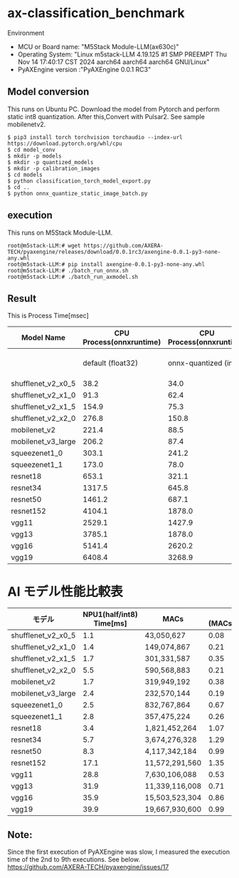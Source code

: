 # ax-classification_benchmark


Environment
- MCU or Board name: "M5Stack Module-LLM(ax630c)"
- Operating System:
   "Linux m5stack-LLM 4.19.125 #1 SMP PREEMPT Thu Nov 14 17:40:17 CST 2024 aarch64 aarch64 aarch64 GNU/Linux"
- PyAXEngine version :"PyAXEngine 0.0.1 RC3"

## Model conversion
This runs on Ubuntu PC.
Download the model from Pytorch and perform static int8 quantization.
After this,Convert with Pulsar2. See sample mobilenetv2.

```
$ pip3 install torch torchvision torchaudio --index-url https://download.pytorch.org/whl/cpu
$ cd model_conv
$ mkdir -p models
$ mkdir -p quantized_models
$ mkdir -p calibration_images
$ cd models
$ python classification_torch_model_export.py
$ cd ..
$ python onnx_quantize_static_image_batch.py
```


## execution
This runs on M5Stack Module-LLM.

```
root@m5stack-LLM:# wget https://github.com/AXERA-TECH/pyaxengine/releases/download/0.0.1rc3/axengine-0.0.1-py3-none-any.whl
root@m5stack-LLM:# pip install axengine-0.0.1-py3-none-any.whl
root@m5stack-LLM:# ./batch_run_onnx.sh
root@m5stack-LLM:# ./batch_run_axmodel.sh
```


## Result 
This is Process Time[msec]

| Model Name | CPU Process(onnxruntime) | CPU Process(onnxruntime) | NPU Process(pyaxengine) | NPU Process(pyaxengine) |
|------------|-------------------------|-------------------------|----------------------|----------------------|
|            | default (float32) | onnx-quantized (int8) | ax-model(quant) NPU1(half core) (int8) | ax-model(quant) NPU2(full core) (int8) |
| shufflenet_v2_x0_5 | 38.2 | 34.0 | 1.1 | 1.0 |
| shufflenet_v2_x1_0 | 91.3 | 62.4 | 1.4 | 1.5 |
| shufflenet_v2_x1_5 | 154.9 | 75.3 | 1.7 | 1.6 |
| shufflenet_v2_x2_0 | 276.8 | 150.8 | 5.5 | 2.4 |
| mobilenet_v2 | 221.4 | 88.5 | 1.7 | 1.4 |
| mobilenet_v3_large | 206.2 | 87.4 | 2.4 | 2.0 |
| squeezenet1_0 | 303.1 | 241.2 | 2.5 | 1.5 |
| squeezenet1_1 | 173.0 | 78.0 | 2.8 | 1.1 |
| resnet18 | 653.1 | 321.1 | 3.4 | 3.1 |
| resnet34 | 1317.5 | 645.8 | 5.7 | 5.1 |
| resnet50 | 1461.2 | 687.1 | 8.3 | 6.1 |
| resnet152 | 4104.1 | 1878.0 | 17.1 | 12.4 |
| vgg11 | 2529.1 | 1427.9 | 28.8 | 26.2 |
| vgg13 | 3785.1 | 1878.0 | 31.9 | 28.8 |
| vgg16 | 5141.4 | 2620.2 | 35.9 | 32.0 |
| vgg19 | 6408.4 | 3268.9 | 39.9 | 35.2 |


# AI モデル性能比較表

| モデル | NPU1(half/int8) Time[ms]| MACs | TOPS=(MACs*2*1000/time[ms])/10^12 |
|-------------------|----------------------|-----------------|------|
| shufflenet_v2_x0_5 | 1.1 | 43,050,627 | 0.08 |
| shufflenet_v2_x1_0 | 1.4 | 149,074,867 | 0.21 |
| shufflenet_v2_x1_5 | 1.7 | 301,331,587 | 0.35 |
| shufflenet_v2_x2_0 | 5.5 | 590,568,883 | 0.21 |
| mobilenet_v2 | 1.7 | 319,949,192 | 0.38 |
| mobilenet_v3_large | 2.4 | 232,570,144 | 0.19 |
| squeezenet1_0 | 2.5 | 832,767,864 | 0.67 |
| squeezenet1_1 | 2.8 | 357,475,224 | 0.26 |
| resnet18 | 3.4 | 1,821,452,264 | 1.07 |
| resnet34 | 5.7 | 3,674,276,328 | 1.29 |
| resnet50 | 8.3 | 4,117,342,184 | 0.99 |
| resnet152 | 17.1 | 11,572,291,560 | 1.35 |
| vgg11 | 28.8 | 7,630,106,088 | 0.53 |
| vgg13 | 31.9 | 11,339,116,008 | 0.71 |
| vgg16 | 35.9 | 15,503,523,304 | 0.86 |
| vgg19 | 39.9 | 19,667,930,600 | 0.99 |

## Note:

Since the first execution of PyAXEngine was slow, I measured the execution time of the 2nd to 9th executions. See below.<br>
https://github.com/AXERA-TECH/pyaxengine/issues/17  
